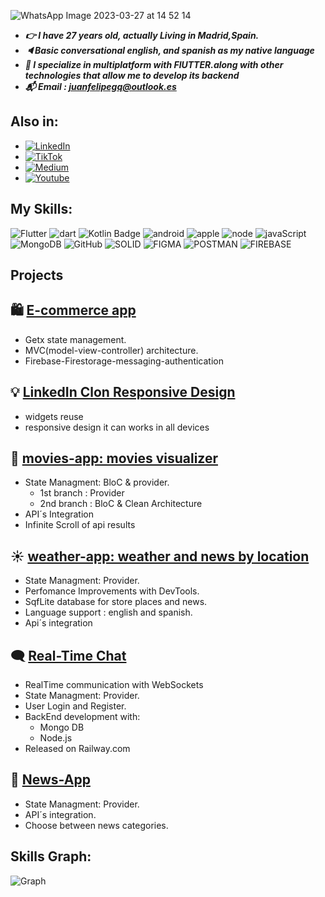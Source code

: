 
  
![WhatsApp Image 2023-03-27 at 14 52 14](https://user-images.githubusercontent.com/97085649/228051512-29263cef-d368-43c9-ae78-f2256a32035f.jpeg)

* ***:point_right: I have 27 years old, actually Living in Madrid,Spain.***
* ***:speaker:Basic conversational english, and spanish as my native language***
* ***:dart: I specialize in multiplatform with FlUTTER.along with other technologies that allow me to develop its backend***
* ***:mailbox_with_mail: Email : juanfelipegq@outlook.es***

## Also in:

- [![LinkedIn](https://img.shields.io/badge/LinkedIn-0077B5?style=for-the-badge&logo=linkedin&logoColor=white)](https://www.linkedin.com/in/juan-felipe-garcia-quintana-5172a1126/)
- [![TikTok](https://img.shields.io/badge/TikTok-000000?style=for-the-badge&logo=tiktok&logoColor=white)](https://www.tiktok.com/@mobilexdev)
- [![Medium](https://img.shields.io/badge/Medium-12100E?style=for-the-badge&logo=medium&logoColor=white)](https://medium.com/@JuanFGQ)
- [![Youtube](https://img.shields.io/badge/YouTube-FF0000?style=for-the-badge&logo=youtube&logoColor=white)](https://www.youtube.com/@mobilexdev)
  

## My Skills:

![Flutter](https://img.shields.io/badge/Flutter-02569B.svg?style=for-the-badge&logo=Flutter&logoColor=white)
![dart](https://img.shields.io/badge/Dart-0175C2?style=for-the-badge&logo=dart&logoColor=white)
![Kotlin Badge](https://img.shields.io/badge/Kotlin-7F52FF?logo=kotlin&logoColor=fff&style=for-the-badge)
![android](https://img.shields.io/badge/Android-3DDC84?style=for-the-badge&logo=android&logoColor=white)
![apple](https://img.shields.io/badge/iOS-000000?style=for-the-badge&logo=ios&logoColor=white)
![node](https://img.shields.io/badge/Node.js-43853D?style=for-the-badge&logo=node.js&logoColor=white)
![javaScript](https://img.shields.io/badge/JavaScript-F7DF1E?style=for-the-badge&logo=javascript&logoColor=black)
![MongoDB](https://img.shields.io/badge/MongoDB-4EA94B?style=for-the-badge&logo=mongodb&logoColor=white)
![GitHub](https://img.shields.io/badge/GitHub-100000?style=for-the-badge&logo=github&logoColor=white)
![SOLID](https://img.shields.io/badge/Solid-2C4F7C.svg?style=for-the-badge&logo=Solid&logoColor=white)
![FIGMA](https://img.shields.io/badge/Figma-F24E1E.svg?style=for-the-badge&logo=Figma&logoColor=white)
![POSTMAN](https://img.shields.io/badge/Postman-FF6C37.svg?style=for-the-badge&logo=Postman&logoColor=white)
![FIREBASE](https://img.shields.io/badge/Firebase-FFCA28.svg?style=for-the-badge&logo=Firebase&logoColor=black)





## Projects 
## :shopping: [E-commerce app](https://github.com/JuanFGQ/e_comerce_app)
  * Getx state management.
  * MVC(model-view-controller) architecture.
  * Firebase-Firestorage-messaging-authentication 

## :bulb: [LinkedIn Clon Responsive Design](https://github.com/JuanFGQ/linkedin_responsive_clon/tree/master)
  * widgets reuse
  * responsive design it can works in all devices 

## :movie_camera: [movies-app: movies visualizer](https://github.com/JuanFGQ/movies-App.git)
  * State Managment: BloC & provider.
      * 1st branch : Provider
      * 2nd branch : BloC & Clean Architecture
  * API´s Integration
  * Infinite Scroll of api results
## :sunny: [weather-app: weather and news by location](https://github.com/JuanFGQ/weather_app)
  *  State Managment: Provider.
  *  Perfomance Improvements with DevTools.
  *  SqfLite database for store places and news.
  *  Language support :  english and spanish.
  *  Api´s integration
## :left_speech_bubble: [Real-Time Chat](https://github.com/JuanFGQ/Real-Time-Chat.git)
  * RealTime communication with WebSockets
  * State Managment: Provider.
  * User Login and Register.
  * BackEnd development with:
      *  Mongo DB
      *  Node.js
  * Released on Railway.com
## :newspaper: [News-App](https://github.com/JuanFGQ/news_app.git)
  *  State Managment: Provider.
  *  API´s integration.
  *  Choose between news categories.


## Skills Graph:
![Graph](https://github-readme-stats.vercel.app/api/top-langs/?username=JuanFGQ&theme=blue-green)

